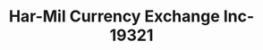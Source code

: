 ---
f_zip-code: 60714
f_state-code: IL
title: Har-Mil Currency Exchange Inc-19321
f_phone: 847-647-8366
f_city-only: Niles
f_address: 7519 North Milwaukee Avenue Niles
f_location-unique-id: '19321'
slug: har-mil-currency-exchange-inc-19321
updated-on: '2024-05-30T13:46:58.046Z'
created-on: '2024-05-30T13:36:59.803Z'
published-on: '2024-05-30T13:54:32.469Z'
f_city-state: cms/city/niles-il.md
f_company: cms/company/har-mil-currency-exchange-inc.md
f_state: cms/state/illinois.md
layout: '[payday-loan].html'
tags: payday-loan
---